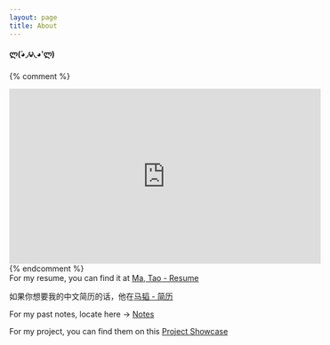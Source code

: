 ```yaml
---
layout: page
title: About
---
```



#### ლ(́◕◞౪◟◕‵ლ)


{% comment %} 
<iframe width="560" height="315" src="https://www.youtube.com/embed/-eGKwriOgwk" frameborder="0" allowfullscreen></iframe>
{% endcomment %}


<div class="about_link">
For my resume, you can find it at <a href = "assets/pdf/Tao's_Resume_111.pdf">Ma, Tao - Resume</a>
<br />

如果你想要我的中文简历的话，他在<a href="assets/pdf/Tao_Ma_resume_11.pdf">马韬 - 简历</a>
<br />

For my past notes, locate here -> <a href="all-my-past-notes">Notes</a>
<br />

For my project, you can find them on this <a href="project">Project Showcase</a>

<br />
</div>

